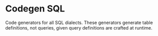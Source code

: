 # Codegen SQL

Code generators for all SQL dialects. These generators generate table definitions, not queries, given query definitions are crafted at runtime.